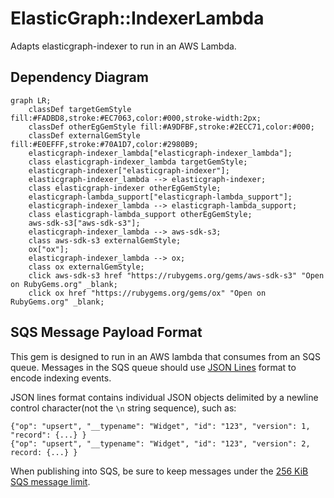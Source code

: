 # ElasticGraph::IndexerLambda

Adapts elasticgraph-indexer to run in an AWS Lambda.

## Dependency Diagram

```mermaid
graph LR;
    classDef targetGemStyle fill:#FADBD8,stroke:#EC7063,color:#000,stroke-width:2px;
    classDef otherEgGemStyle fill:#A9DFBF,stroke:#2ECC71,color:#000;
    classDef externalGemStyle fill:#E0EFFF,stroke:#70A1D7,color:#2980B9;
    elasticgraph-indexer_lambda["elasticgraph-indexer_lambda"];
    class elasticgraph-indexer_lambda targetGemStyle;
    elasticgraph-indexer["elasticgraph-indexer"];
    elasticgraph-indexer_lambda --> elasticgraph-indexer;
    class elasticgraph-indexer otherEgGemStyle;
    elasticgraph-lambda_support["elasticgraph-lambda_support"];
    elasticgraph-indexer_lambda --> elasticgraph-lambda_support;
    class elasticgraph-lambda_support otherEgGemStyle;
    aws-sdk-s3["aws-sdk-s3"];
    elasticgraph-indexer_lambda --> aws-sdk-s3;
    class aws-sdk-s3 externalGemStyle;
    ox["ox"];
    elasticgraph-indexer_lambda --> ox;
    class ox externalGemStyle;
    click aws-sdk-s3 href "https://rubygems.org/gems/aws-sdk-s3" "Open on RubyGems.org" _blank;
    click ox href "https://rubygems.org/gems/ox" "Open on RubyGems.org" _blank;
```

## SQS Message Payload Format

This gem is designed to run in an AWS lambda that consumes from an SQS queue. Messages in the SQS queue should use
[JSON Lines](https://jsonlines.org/) format to encode indexing events.

JSON lines format contains individual JSON objects
delimited by a newline control character(not the `\n` string sequence), such as:

```
{"op": "upsert", "__typename": "Widget", "id": "123", "version": 1, "record": {...} }
{"op": "upsert", "__typename": "Widget", "id": "123", "version": 2, record: {...} }
```

When publishing into SQS, be sure to keep messages under the [256 KiB SQS message limit](https://docs.aws.amazon.com/AWSSimpleQueueService/latest/SQSDeveloperGuide/quotas-messages.html).
